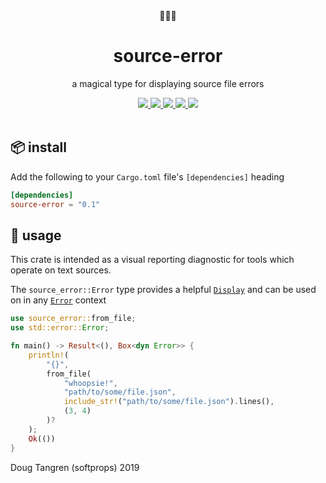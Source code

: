 <div align="center">
  🧙‍♀️🔮
</div>
<h1 align="center">
  source-error
</h1>

<p align="center">
   a magical type for displaying source file errors
</p>

<div align="center">
  <a href="https://github.com/softprops/source-error/actions">
    <img src="https://github.com/softprops/source-error/workflows/Main/badge.svg"/>
  </a>
  <a href="https://crates.io/crates/source-error">
    <img src="http://meritbadge.herokuapp.com/source-error"/>
  </a>
  <a href="http://docs.rs/source-error">
    <img src="https://docs.rs/source-error/badge.svg"/>
  </a>
  <a href="https://softprops.github.io/source-error">
   <img src="https://img.shields.io/badge/docs-master-green.svg"/>
  </a>
  <a href="LICENSE">
    <img src="https://img.shields.io/badge/license-MIT-brightgreen.svg"/>
  </a>
</div>

<br />

## 📦 install

Add the following to your `Cargo.toml` file's `[dependencies]` heading

```toml
[dependencies]
source-error = "0.1"
```

## 🤸 usage

This crate is intended as a visual reporting diagnostic for tools which operate on text sources.

The `source_error::Error` type provides a helpful [`Display`](https://doc.rust-lang.org/std/fmt/trait.Display.html) and can be used on in any [`Error`](https://doc.rust-lang.org/std/error/trait.Error.html) context

```rust
use source_error::from_file;
use std::error::Error;

fn main() -> Result<(), Box<dyn Error>> {
    println!(
        "{}",
        from_file(
            "whoopsie!",
            "path/to/some/file.json",
            include_str!("path/to/some/file.json").lines(),
            (3, 4)
        )?
    );
    Ok(())
}
```

Doug Tangren (softprops) 2019